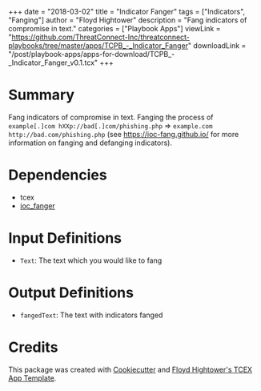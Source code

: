 +++
date = "2018-03-02"
title = "Indicator Fanger"
tags = ["Indicators", "Fanging"]
author = "Floyd Hightower"
description = "Fang indicators of compromise in text."
categories = ["Playbook Apps"]
viewLink = "https://github.com/ThreatConnect-Inc/threatconnect-playbooks/tree/master/apps/TCPB_-_Indicator_Fanger"
downloadLink = "/post/playbook-apps/apps-for-download/TCPB_-_Indicator_Fanger_v0.1.tcx"
+++

# Summary

Fang indicators of compromise in text. Fanging the process of `example[.]com hXXp://bad[.]com/phishing.php` => `example.com http://bad.com/phishing.php` (see https://ioc-fang.github.io/ for more information on fanging and defanging indicators).

# Dependencies

- tcex
- [ioc_fanger](https://github.com/ioc-fang/ioc_fanger)

# Input Definitions

- `Text`: The text which you would like to fang

# Output Definitions

- `fangedText`: The text with indicators fanged

# Credits

This package was created with [Cookiecutter](https://github.com/audreyr/cookiecutter) and [Floyd Hightower's TCEX App Template](https://gitlab.com/fhightower-templates/tcex-app-template).
